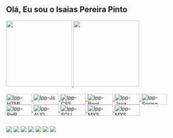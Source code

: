 ## Olá, Eu sou o Isaias Pereira Pinto 
 <div>
  <a href="https://github.com/ipp2021">
  <img height="180em" src="https://github-readme-stats.vercel.app/api?username=ipp2021&show_icons=true&theme=dracula&include_all_commits=true&count_private=true"/>
  <img height="180em" src="https://github-readme-stats.vercel.app/api/top-langs/?username=ipp2021&layout=compact&langs_count=7&theme=dracula"/>
 </div>
 
 <div style="display: inline_block"><br>
  
  <img align="center" alt="Ipp-HTML" height="30" width="70" src="https://img.shields.io/badge/HTML-239120?style=for-the-badge&logo=html5&logoColor=white">
  <img align="center" alt="Ipp-Js" height="30" width="70" src="https://img.shields.io/badge/JavaScript-F7DF1E?style=for-the-badge&logo=javascript&logoColor=black">
  <img align="center" alt="Ipp-CSS" height="30" width="70" src="https://img.shields.io/badge/CSS-239120?&style=for-the-badge&logo=css3&logoColor=white">
  <img align="center" alt="Ipp-Boot" height="30" width="70" src="https://img.shields.io/badge/Bootstrap-563D7C?style=for-the-badge&logo=bootstrap&logoColor=white">
  <img align="center" alt="Ipp-Java" height="30" width="70" src="https://img.shields.io/badge/Java-ED8B00?style=for-the-badge&logo=java&logoColor=white">
  <img align="center" alt="Ipp-Spring" height="30" width="70" src="https://img.shields.io/badge/Spring-6DB33F?style=for-the-badge&logo=spring&logoColor=white">
  <img align="center" alt="Ipp-PHP" height="30" width="70" src="https://img.shields.io/badge/PHP-777BB4?style=for-the-badge&logo=php&logoColor=white">  
  <img align="center" alt="Ipp-AUD" height="30" width="70" src="https://img.shields.io/badge/Audacity-0000CC?style=for-the-badge&logo=audacity&logoColor=white"> 
  <img align="center" alt="Ipp-SOU" height="30" width="70" src="https://img.shields.io/badge/SoundCloud-FF3300?style=for-the-badge&logo=soundcloud&logoColor=white"> 
  <img align="center" alt="Ipp-MYS" height="30" width="70" src="https://img.shields.io/badge/MySQL-00000F?style=for-the-badge&logo=mysql&logoColor=white"> 
  <img align="center" alt="Ipp-MYS" height="30" width="70" src="https://img.shields.io/badge/Windows-0078D6?style=for-the-badge&logo=windows&logoColor=white"> 
  
 </div>
 
##
 
<div> 
  <a href="https://www.youtube.com/c/IsaiasPereiraPinto" target="_blank"><img src="https://img.shields.io/badge/YouTube-FF0000?style=for-the-badge&logo=youtube&logoColor=white" target="_blank"></a>
  <a href="https://instagram.com/isaiaspp.oficial" target="_blank"><img src="https://img.shields.io/badge/-Instagram-%23E4405F?style=for-the-badge&logo=instagram&logoColor=white" target="_blank"></a>
    <a href = "mailto:isaiaspereirapinto@gmail.com"><img src="https://img.shields.io/badge/-Gmail-%23333?style=for-the-badge&logo=gmail&logoColor=white" target="_blank"></a>
 <a href="https://www.linkedin.com/in/isaias-pereira-pinto-82630230/" target="_blank"><img src="https://img.shields.io/badge/-LinkedIn-%230077B5?style=for-the-badge&logo=linkedin&logoColor=white" target="_blank"></a> 
 <a href="https://chat.whatsapp.com/Kr40wWkhUZvL9wRmC34zqO" target="_blank"><img src="https://img.shields.io/badge/WhatsApp-25D366?style=for-the-badge&logo=whatsapp&logoColor=white" target="_blank"></a> 
  <a href="https://www.facebook.com/isaiaspereirapinto/" target="_blank"><img src="https://img.shields.io/badge/Facebook-1877F2?style=for-the-badge&logo=facebook&logoColor=white" target="_blank"></a> 
 <a href="https://twitter.com/isaiasppinto?s=09" target="_blank"><img src="https://img.shields.io/badge/Twitter-1DA1F2?style=for-the-badge&logo=twitter&logoColor=white" target="_blank"></a>
 
 
 
 
</div>
